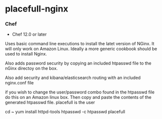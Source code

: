 # placefull-nginx


### Chef

- Chef 12.0 or later


Uses basic command line executions to install the latet version of NGinx.  It will only work on Amazon Linux. Ideally a more generic cookbook should be used to install Nginx.

Also adds password security by copying an included htpasswd file to the nGinx directoy on the box.

Also add security and kibana/elasticsearch routing with an included nginx.conf file


if you wish to change the user/password combo found in the htpasswd file do this on an Amazon linux box. Then copy and paste the contents of the generated htpasswd file.
placefull is the user


cd ~
yum install httpd-tools
htpasswd -c htpasswd placefull
 



